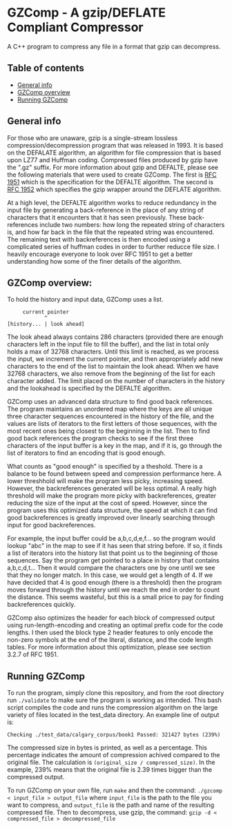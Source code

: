 # GZComp - A gzip/DEFLATE Compliant Compressor
A C++ program to compress any file in a format that gzip can decompress. 

## Table of contents
* [General info](#general-info)
* [GZComp overview](#gzcomp-overview)
* [Running GZComp](#running-gzcomp)

## General info
For those who are unaware, gzip is a single-stream lossless compression/decompression program that was released in 1993. It is based on the DEFALATE algorithm, an algorithm for file compression that is based upon LZ77 and Huffman coding. Compressed files produced by gzip have the ".gz" suffix. For more information about gzip and DEFALTE, please see the following materials that were used to create GZComp. The first is <a href="https://tools.ietf.org/html/rfc1951" target="_blank">RFC 1951</a> which is the specification for the DEFALTE algorithm. The second is <a href="https://tools.ietf.org/html/rfc1952" target="_blank">RFC 1952</a> which specifies the gzip wrapper around the DEFLATE algorithm. 

At a high level, the DEFALTE algorithm works to reduce redundancy in the input file by generating a back-reference in the place of any string of characters that it encounters that it has seen previously. These back-references include two numbers: how long the repeated string of characters is, and how far back in the file that the repeated string was encountered. The remaining text with backreferences is then encoded using a complicated series of huffman codes in order to further reducce file size. I heavily encourage everyone to look over RFC 1951 to get a better understanding how some of the finer details of the algorithm. 

## GZComp overview: 
 To hold the history and input data, GZComp uses a list.

         current pointer
                ^
    [history... | look ahead]

The look ahead always contains 286 characters (provided there are enough characters left in the input file to fill the buffer), and the list in total only holds a max of 32768 characters. Until this limit is reached, as we process the input, we increment the current pointer, and then appropriately add new characters to the end of the list to maintain the look ahead. When we have 32768 characters, we also remove from the beginning of the list for each character added. The limit placed on the number of characters in the history and the lookahead is specified by the DEFALTE algorithm. 

GZComp uses an advanced data structure to find good back references. The program maintains an unordered map where the keys are all unique three character sequences encountered in the history of the file, and the values are lists of iterators to the first letters of those sequences, with the most recent ones being closest to the beginning in the list. Then to find good back references the program checks to see if the first three characters of the input buffer is a key in the map, and if it is, go through the list of iterators to find an encoding that is good enough. 

What counts as "good enough" is specified by a theshold. There is a balance to be found between speed and compression performance here. A lower threshhold will make the program less picky, increasing speed. However, the backreferences generated will be less optimal. A really high threshold will make the program more picky with backreferences, greater reducing the size of the input at the cost of speed. However, since the program uses this optimized data structure, the speed at which it can find good backreferences is greatly improved over linearly searching through input for good backreferences. 

For example, the input buffer could be a,b,c,d,e,f... so the program would lookup "abc" in the map to see if it has seen that string before. If so, it finds a list of iterators into the history list that point us to the beginning of those sequences. Say the program get pointed to a place in history that contains a,b,c,d,t... Then it would compare the characters one by one until we see that they no longer match. In this case, we would get a length of 4. If we have decided that 4 is good enough (there is a threshold) then the program moves forward through the history until we reach the end in order to count the distance. This seems wasteful, but this is a small price to pay for finding backreferences quickly.

GZComp also optimizes the header for each block of compressed output using run-length-encoding and creating an optimal prefix code for the code lengths. I then used the block type 2 header features to only encode the non-zero symbols at the end of the literal, distance, and the code length tables. For more information about this optimization, please see section 3.2.7 of RFC 1951. 

## Running GZComp
To run the program, simply clone this repository, and from the root directory run `./validate` to make sure the program is working as intended. This bash script compiles the code and runs the compression algorithm on the large variety of files located in the test_data directory. An example line of output is: 

`Checking ./test_data/calgary_corpus/book1
Passed: 321427 bytes (239%)`

The compressed size in bytes is printed, as well as a percentage. This percentage indicates the amount of compression achived compared to the original file. The calculation is `(original_size / compressed_size)`. In the example, 239% means that the original file is 2.39 times bigger than the compressed output. 

To run GZComp on your own file, run `make` and then the command:
`./gzcomp < input_file > output_file` where `input_file` is the path to the file you want to compress, and `output_file` is the path and name of the resulting compressed file. Then to decompress, use gzip, the command:
`gzip -d < compressed_file > decompressed_file`


